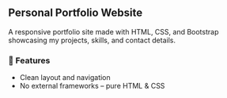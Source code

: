 ## Personal Portfolio Website
A responsive portfolio site made with HTML, CSS, and Bootstrap showcasing my projects, skills, and contact details.


### 🚀 Features
- Clean layout and navigation
- No external frameworks – pure HTML & CSS
